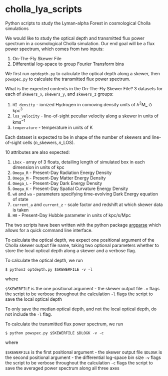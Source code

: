 # cholla_lya_scripts

Python scripts to study the Lyman-alpha Forest in cosmological Cholla simulations

We would like to study the optical depth and transmitted flux power spectrum in a cosmological Cholla simulation. Our end goal will be a flux power spectrum, which comes from two inputs:

1. On-The-Fly Skewer File
2. Differential log-space to group Fourier Transform bins

We first run `optdepth.py` to calculate the optical depth along a skewer, then `powspec.py` to calculate the transmitted flux power spectrum.

What is the expected contents in the On-The-Fly Skewer File? 3 datasets for each of `skewers_x`, `skewers_y`, and `skewers_z` groups:

1. ``HI_density`` - ionized Hydrogen in comoving density units of $h^2 \textrm{M}\_{\odot} \textrm{kpc}^3$ 
2. ``los_velocity`` - line-of-sight peculiar velocity along a skewer in units of $\textrm{km} \textrm{s}^{-1}$ 
3. ``temperature`` - temperature in units of $\textrm{K}$ 

Each dataset is expected to be in shape of the number of skewers and line-of-sight cells $(n\_{\textrm{skewers}}, n\_{\textrm{LOS}})$.

10 attributes are also expected:

1. ``Lbox`` - array of 3 floats, detailing length of simulated box in each dimension in units of $\textrm{kpc}$
2. ``Omega_R`` - Present-Day Radiation Energy Density
3. ``Omega_M`` - Present-Day Matter Energy Density
4. ``Omega_L`` - Present-Day Dark Energy Density
5. ``Omega_K`` - Present-Day Spatial Curvature Energy Density
6. ``w0`` and ``wa`` - parameters specifying time-evolving Dark Energy equation of state
7. ``current_a`` and ``current_z`` - scale factor and redshift at which skewer data is taken
8. ``H0`` - Present-Day Hubble parameter in units of $\textrm{kpc} / \textrm{s} / \textrm{Mpc}$

The two scripts have been written with the python package [argparse](https://docs.python.org/3/howto/argparse.html) which allows for a quick command line interface.

To calculate the optical depth, we expect one positional argument of the Cholla skewer output file name, taking two optional parameters whether to store the local optical depth along a skewer and a verbose flag.

To calculate the optical depth, we run

```
$ python3 optdepth.py $SKEWERFILE -v -l
```

where 

``$SKEWERFILE`` is the one positional argument - the skewer output file
``-v`` flags the script to be verbose throughout the calculation
``-l`` flags the script to save the local optical depth

To only save the median optical depth, and not the local optical depth, do not include the ``-l`` flag.


To calculate the transmitted flux power spectrum, we run

```
$ python powspec.py $SKEWERFILE $DLOGK -v -c
```

where 

``$SKEWERFILE`` is the first positional argument - the skewer output file
``$DLOGK`` is the second positional argument - the differential log-space bin size
``-v`` flags the script to be verbose throughout the calculation
``-c`` flags the script to save the averaged power spectrum along all three axes



